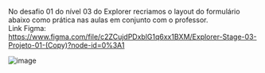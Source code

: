 No desafio 01 do nível 03 do Explorer recriamos o layout do formulário abaixo como prática nas aulas em conjunto com o professor. <br>
Link Figma: https://www.figma.com/file/c2ZCujdPDxblG1q6xx1BXM/Explorer-Stage-03-Projeto-01-(Copy)?node-id=0%3A1

![image](https://user-images.githubusercontent.com/107070684/178316051-1df97b10-98b3-45a2-8415-06fe48cec58e.png)
